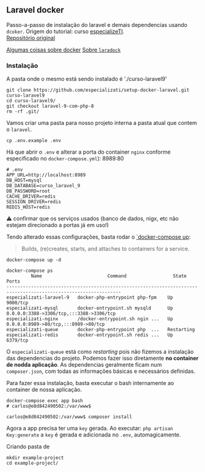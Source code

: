 ## Laravel docker

Passo-a-passo de instalação do laravel e demais dependencias usando `dcoker`. Origem do tutorial: curso [especializeTI][especializeTI].   
[Repositório original][repo_especializeTI]

[Algumas coisas sobre docker](./docker.md)
[Sobre `laradock`](./laradock.md)

### Instalação

A pasta onde o mesmo está sendo instalado é './curso-laravel9'

```shell
git clone https://github.com/especializati/setup-docker-laravel.git curso-laravel9
cd curso-laravel9/
git checkout laravel-9-com-php-8
rm -rf .git/
```

Vamos criar uma pasta para nosso projeto interna a pasta atual que contem o `laravel`.

```shell
cp .env.example .env
```
Há que abrir o `.env` e alterar a porta do container `nginx` conforme especificado no `docker-compose.yml`): 8989:80

```shell
# .env
APP_URL=http://localhost:8989
DB_HOST=mysql
DB_DATABASE=curso_laravel_9
DB_PASSWORD=root
CACHE_DRIVER=redis
SESSION_DRIVER=redis
REDIS_HOST=redis
```

:warning: confirmar que os serviços usados (banco de dados, nigx, etc não estejam direcionado a portas já em uso!)

Tendo alterado essas configurações, basta rodar o [`docker-compose up](https://docs.docker.com/engine/reference/commandline/compose_up/#:~:text=The%20docker%20compose%20up%20command,background%20and%20leaves%20them%20running.):

> Builds, (re)creates, starts, and attaches to containers for a service.


```shell
docker-compose up -d
```


```shell
docker-compose ps
         Name                        Command                 State                       Ports                  
----------------------------------------------------------------------------------------------------------------
especializati-laravel-9   docker-php-entrypoint php-fpm    Up           9000/tcp                                
especializati-mysql       docker-entrypoint.sh mysqld      Up           0.0.0.0:3388->3306/tcp,:::3388->3306/tcp
especializati-nginx       /docker-entrypoint.sh ngin ...   Up           0.0.0.0:8989->80/tcp,:::8989->80/tcp    
especializati-queue       docker-php-entrypoint php  ...   Restarting                                           
especializati-redis       docker-entrypoint.sh redis ...   Up           6379/tcp 
```

O `especializati-queue` está como *restarting* pois não fizemos a instalação das dependencias do projeto. Podemos fazer isso diretamente **no container de nodda aplicação**. As dependencias geralmente ficam num `composer.json`, com todas as informações básicas e necessários definidas.

Para fazer essa instalação, basta executar o bash internamente ao container de nossa aplicação.
```shell
docker-compose exec app bash
# carlos@e8d842490502:/var/www$

carlos@e8d842490502:/var/www$ composer install
```

Agora a app precisa ter uma `key` gerada. Ao executar:
`php artisan Key:generate` a `key` é gerada e adicionada no `.env`, automagicamente.

Criando pasta de
```shell
mkdir example-project
cd example-project/
```

[especializeTi]: https://academy.especializati.com.br/aula/instalando-o-laravel-9
[repo_especializeTI]: https://github.com/especializati/setup-docker-laravel/blob/laravel-9-com-php-8/docker-compose.yml
